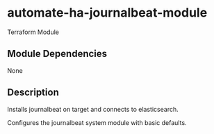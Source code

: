 # automate-ha-journalbeat-module

Terraform Module

## Module Dependencies
None

## Description
Installs journalbeat on target and connects to elasticsearch.

Configures the journalbeat system module with basic defaults.
